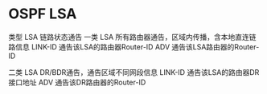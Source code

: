 # OSPF LSA
类型 LSA 链路状态通告
一类 LSA  所有路由器通告，区域内传播，含本地直连链路信息
LINK-ID 通告该LSA的路由器Router-ID    ADV 通告该LSA路由器的Router-ID

二类 LSA DR/BDR通告，通告区域不同网段信息
LINK-ID 通告该LSA的路由器DR接口地址    ADV 通告该DR路由器的Router-ID
